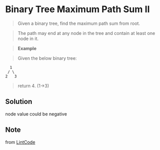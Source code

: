 # Binary Tree Maximum Path Sum II

> Given a binary tree, find the maximum path sum from root.

> The path may end at any node in the tree and contain at least one node in it.

> __Example__

> Given the below binary tree:

```
  1
 / \
2   3
```

> return 4. (1->3)

## Solution

node value could be negative

## Note

from [LintCode](http://www.lintcode.com/en/problem/binary-tree-maximum-path-sum-ii/)